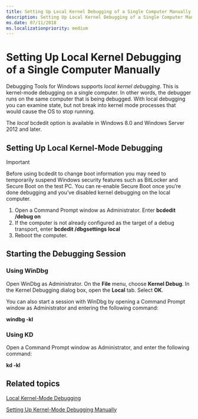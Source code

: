 ```yaml
---
title: Setting Up Local Kernel Debugging of a Single Computer Manually
description: Setting Up Local Kernel Debugging of a Single Computer Manually
ms.date: 07/11/2018
ms.localizationpriority: medium
---
```


# Setting Up Local Kernel Debugging of a Single Computer Manually


Debugging Tools for Windows supports *local kernel debugging*. This is kernel-mode debugging on a single computer. In other words, the debugger runs on the same computer that is being debugged. With local debugging you can examine state, but not break into kernel mode processes that would cause the OS to stop running.

The *local* bcdedit option is available in Windows 8.0 and Windows Server 2012 and later.

## <span id="starting_local_kernel_debugging"></span><span id="STARTING_LOCAL_KERNEL_DEBUGGING"></span>Setting Up Local Kernel-Mode Debugging

> [!IMPORTANT]
> Before using bcdedit to change boot information you may need to temporarily suspend Windows security features such as BitLocker and Secure Boot on the test PC. 
> You can re-enable Secure Boot once you’re done debugging and you’ve disabled kernel debugging on the local computer.  


1.  Open a Command Prompt window as Administrator. Enter **bcdedit /debug on**
2.  If the computer is not already configured as the target of a debug transport, enter **bcdedit /dbgsettings local**
3.  Reboot the computer.

## <span id="Starting_the_Debugging_Session"></span><span id="starting_the_debugging_session"></span><span id="STARTING_THE_DEBUGGING_SESSION"></span>Starting the Debugging Session


### <span id="Using_WinDbg"></span><span id="using_windbg"></span><span id="USING_WINDBG"></span>Using WinDbg

Open WinDbg as Administrator. On the **File** menu, choose **Kernel Debug**. In the Kernel Debugging dialog box, open the **Local** tab. Select **OK**.

You can also start a session with WinDbg by opening a Command Prompt window as Administrator and entering the following command:

**windbg -kl**

### <span id="Using_KD"></span><span id="using_kd"></span><span id="USING_KD"></span>Using KD

Open a Command Prompt window as Administrator, and enter the following command:

**kd -kl**

## <span id="related_topics"></span>Related topics


[Local Kernel-Mode Debugging](performing-local-kernel-debugging.md)

[Setting Up Kernel-Mode Debugging Manually](setting-up-kernel-mode-debugging-in-windbg--cdb--or-ntsd.md)

 

 







